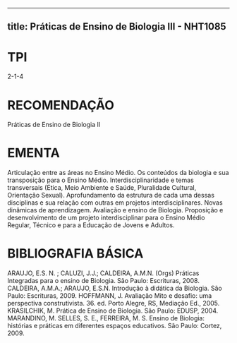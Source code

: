 
---
title: Práticas de Ensino de Biologia III - NHT1085 
---

# TPI

2-1-4

# RECOMENDAÇÃO

Práticas de Ensino de Biologia II

# EMENTA

Articulação entre as áreas no Ensino Médio. Os conteúdos da biologia e sua transposição para o Ensino Médio. Interdisciplinaridade e temas transversais (Ética, Meio Ambiente e Saúde, Pluralidade Cultural, Orientação Sexual). Aprofundamento da estrutura de cada uma dessas disciplinas e sua relação com outras em projetos interdisciplinares. Novas dinâmicas de aprendizagem. Avaliação e ensino de Biologia. Proposição e desenvolvimento de um projeto interdisciplinar para o Ensino Médio Regular, Técnico e para a Educação de Jovens e Adultos.

# BIBLIOGRAFIA BÁSICA

ARAUJO, E.S. N. ; CALUZI, J.J.; CALDEIRA, A.M.N. (Orgs) Práticas Integradas para o ensino de Biologia. São Paulo: Escrituras, 2008.
CALDEIRA, A.M.A.; ARAUJO, E.S.N. Introdução à didática da Biologia. São Paulo: Escrituras, 2009.
HOFFMANN, J. Avaliação Mito e desafio: uma perspectiva construtivista. 36. ed. Porto Alegre, RS, Mediação Ed., 2005.
KRASILCHIK, M. Prática de Ensino de Biologia. São Paulo: EDUSP, 2004.
MARANDINO, M. SELLES, S. E., FERREIRA, M. S. Ensino de Biologia: histórias e práticas em diferentes espaços educativos. São Paulo: Cortez, 2009.
        